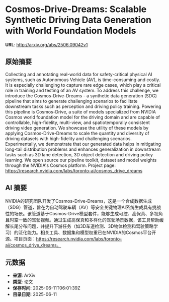 # Cosmos-Drive-Dreams: Scalable Synthetic Driving Data Generation with World Foundation Models

**URL**: http://arxiv.org/abs/2506.09042v1

## 原始摘要

Collecting and annotating real-world data for safety-critical physical AI
systems, such as Autonomous Vehicle (AV), is time-consuming and costly. It is
especially challenging to capture rare edge cases, which play a critical role
in training and testing of an AV system. To address this challenge, we
introduce the Cosmos-Drive-Dreams - a synthetic data generation (SDG) pipeline
that aims to generate challenging scenarios to facilitate downstream tasks such
as perception and driving policy training. Powering this pipeline is
Cosmos-Drive, a suite of models specialized from NVIDIA Cosmos world foundation
model for the driving domain and are capable of controllable, high-fidelity,
multi-view, and spatiotemporally consistent driving video generation. We
showcase the utility of these models by applying Cosmos-Drive-Dreams to scale
the quantity and diversity of driving datasets with high-fidelity and
challenging scenarios. Experimentally, we demonstrate that our generated data
helps in mitigating long-tail distribution problems and enhances generalization
in downstream tasks such as 3D lane detection, 3D object detection and driving
policy learning. We open source our pipeline toolkit, dataset and model weights
through the NVIDIA's Cosmos platform.
  Project page: https://research.nvidia.com/labs/toronto-ai/cosmos_drive_dreams


## AI 摘要

NVIDIA的研究团队开发了Cosmos-Drive-Dreams，这是一个合成数据生成（SDG）管道，旨在为自动驾驶车辆（AV）等安全关键物理AI系统生成具有挑战性的场景。该管道基于Cosmos-Drive模型套件，能够生成可控、高保真、多视角且时空一致的驾驶视频。通过生成高保真和多样化的驾驶场景数据，该工具帮助缓解长尾分布问题，并提升下游任务（如3D车道检测、3D物体检测和驾驶策略学习）的泛化能力。相关工具、数据集和模型权重已在NVIDIA的Cosmos平台开源。项目页面：https://research.nvidia.com/labs/toronto-ai/cosmos_drive_dreams。

## 元数据

- **来源**: ArXiv
- **类型**: 论文
- **保存时间**: 2025-06-11T06:01:39Z
- **目录日期**: 2025-06-11
